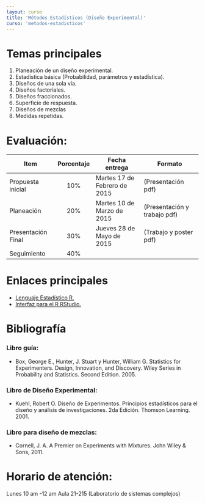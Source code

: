 ```yaml
---
layout: curso
title: 'Métodos Estadísticos (Diseño Experimental)'
curso: 'metodos-estadisticos'
---
```


# Temas principales
1. Planeación de un diseño experimental.
2. Estadística básica (Probabilidad, parámetros y estadística).
3. Diseños de una sola vía.
4. Diseños factoriales.
5. Diseños fraccionados.
6. Superficie de respuesta.
7. Diseños de mezclas
8. Medidas repetidas.


# Evaluación:

| Item | Porcentaje | Fecha entrega | Formato |
| ------------ | :----------: | ------------ | --------- |
| Propuesta inicial	| 10% | Martes 17 de Febrero de 2015 | (Presentación pdf) |
| Planeación	| 20% | Martes 10 de Marzo de 2015 | (Presentación y trabajo pdf) |
| Presentación Final   |	 30% | Jueves 28 de Mayo de 2015 | (Trabajo y poster pdf) |
| Seguimiento |	 40% |  |

# Enlaces principales

* [Lenguaje Estadístico R.](http://cran.r-project.org/bin/windows/base/)
* [Interfaz para el R RStudio.](http://www.rstudio.com/products/rstudio/download/)

# Bibliografía

### Libro guía:

- Box, George E., Hunter, J. Stuart y Hunter, William G. Statistics for Experimenters. Design, Innovation, and Discovery. Wiley Series in Probability and Statistics. Second Edition. 2005.

### Libro de Diseño Experimental:

- Kuehl, Robert O. Diseño de Experimentos. Principios estadísticos para el diseño y análisis de investigaciones. 2da Edición. Thomson Learning. 2001. 

### Libro para diseño de mezclas:

- Cornell, J. A. A Premier on Experiments with Mixtures. John Wiley & Sons, 2011.

# Horario de atención:

Lunes 10 am -12 am Aula 21-215 (Laboratorio de sistemas complejos)


